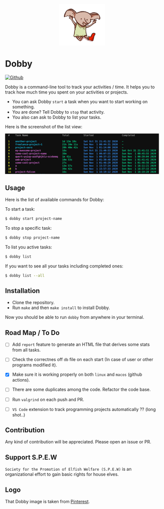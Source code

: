 <div align="center">
  <img src="./images/logo.png" width="150" alt="react loves typescript">
</div>

# Dobby

[![Github](https://github.com/alioguzhan/dobby/workflows/Build/badge.svg)](https://github.com/alioguzhan/dobby/actions)

Dobby is a command-line tool to track your activities / time. It helps you to track how much time you spent on your activities or projects.

- You can ask Dobby `start` a task when you want to start working on something.
- You are done? Tell Dobby to `stop` that activity.
- You also can ask to Dobby to list your tasks.

Here is the screenshot of the list view:

<img src="./images/ss.png" alt="dobby screenshot" />

## Usage

Here is the list of available commands for Dobby:

To start a task:

```bash
$ dobby start project-name
```

To stop a specific task:

```bash
$ dobby stop project-name
```

To list you active tasks:

```bash
$ dobby list
```

If you want to see all your tasks including completed ones:

```bash
$ dobby list --all
```

## Installation

- Clone the repository.
- Run `make` and then `make install` to install Dobby.

Now you should be able to run `dobby` from anywhere in your terminal.


## Road Map / To Do

- [ ] Add `report` feature to generate an HTML file that derives some stats from all tasks.
- [ ] Check the correctnes off `db` file on each start (In case of user or other programs modified it).
- [x] Make sure it is working properly on both `linux` and `macos` (github actions).
- [ ] There are some duplicates among the code. Refactor the code base.
- [ ] Run `valgrind` on each push and PR.
- [ ] `VS Code` extension to track programming projects automatically ?? (long shot..)


## Contribution

Any kind of contribution will be appreciated. Please open an issue or PR.


## Support S.P.E.W

`Society for the Promotion of Elfish Welfare (S.P.E.W)` is an organizational effort to gain basic rights for house elves.


## Logo

That Dobby image is taken from [Pinterest](https://pinterest.com/pin/356558495496348737/).

